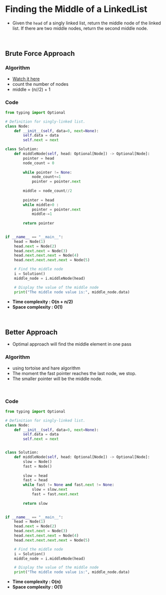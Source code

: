 # Finding the Middle of a LinkedList 

- Given the `head` of a singly linked list, return the middle node of the linked list. If there are two middle nodes, return the second middle node.

<br>

## Brute Force Approach 

### Algorithm
- [Watch it here](https://youtu.be/7LjQ57RqgEc?si=dYJq_AE6p99Mq9p8&t=84)
- count the number of nodes
- middle = (n//2) + 1

### Code 

```python
from typing import Optional

# Definition for singly-linked list.
class Node:
    def __init__(self, data=0, next=None):
        self.data = data
        self.next = next

class Solution:
    def middleNode(self, head: Optional[Node]) -> Optional[Node]:
        pointer = head
        node_count = 0
        
        while pointer != None: 
            node_count+=1
            pointer = pointer.next
        
        middle = node_count//2
        
        pointer = head
        while middle>0 : 
            pointer = pointer.next 
            middle-=1
        
        return pointer
            

if __name__ == "__main__":
    head = Node(1)
    head.next = Node(2)
    head.next.next = Node(3)
    head.next.next.next = Node(4)
    head.next.next.next.next = Node(5)

    # Find the middle node
    i = Solution()
    middle_node = i.middleNode(head)

    # Display the value of the middle node
    print("The middle node value is:", middle_node.data)
```
- **Time complexity : O(n + n/2)**
- **Space complexity : O(1)**

<br>

## Better Approach

- Optimal approach will find the middle element in one pass

### Algorithm

- using tortoise and hare algorithm
- The moment the fast pointer reaches the last node, we stop.
- The smaller pointer will be the middle node. 

<br>

### Code

```python
from typing import Optional

# Definition for singly-linked list.
class Node:
    def __init__(self, data=0, next=None):
        self.data = data
        self.next = next


class Solution:
    def middleNode(self, head: Optional[Node]) -> Optional[Node]:
        slow = Node()
        fast = Node()
        
        slow = head
        fast = head
        while fast != None and fast.next != None:
            slow = slow.next 
            fast = fast.next.next
        
        return slow
    

if __name__ == "__main__":
    head = Node(1)
    head.next = Node(2)
    head.next.next = Node(3)
    head.next.next.next = Node(4)
    head.next.next.next.next = Node(5)

    # Find the middle node
    i = Solution()
    middle_node = i.middleNode(head)

    # Display the value of the middle node
    print("The middle node value is:", middle_node.data)
```
- **Time complexity : O(n)**
- **Space complexity : O(1)**